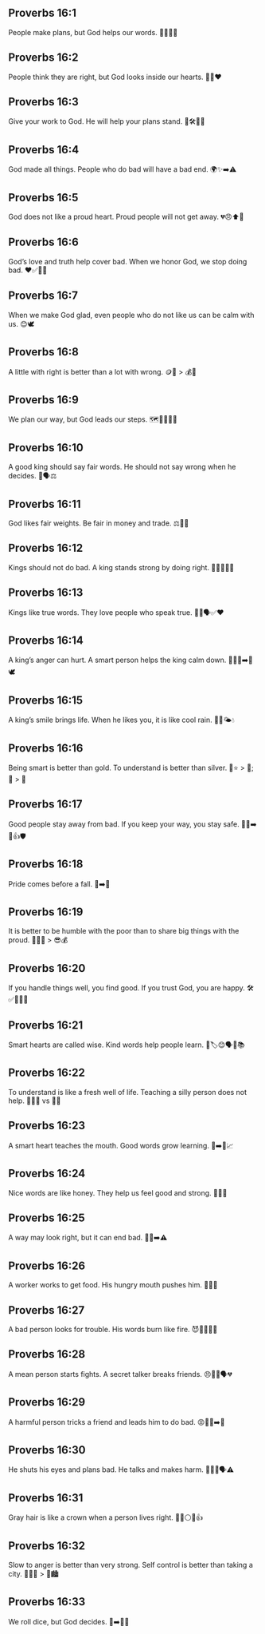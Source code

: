 ## Proverbs 16:1
People make plans, but God helps our words. 🧠📝👄🙏
## Proverbs 16:2
People think they are right, but God looks inside our hearts. 🙂👀❤️
## Proverbs 16:3
Give your work to God. He will help your plans stand. 👐🛠️🙏✅
## Proverbs 16:4
God made all things. People who do bad will have a bad end. 🌍✨➡️⚠️
## Proverbs 16:5
God does not like a proud heart. Proud people will not get away. 💔😠⬆️🚫
## Proverbs 16:6
God’s love and truth help cover bad. When we honor God, we stop doing bad. ❤️✅🧼🚫
## Proverbs 16:7
When we make God glad, even people who do not like us can be calm with us. 😊🕊️
## Proverbs 16:8
A little with right is better than a lot with wrong. 🪙🙂 > 💰🙁
## Proverbs 16:9
We plan our way, but God leads our steps. 🗺️🚶‍♂️👣🙏
## Proverbs 16:10
A good king should say fair words. He should not say wrong when he decides. 👑🗣️⚖️
## Proverbs 16:11
God likes fair weights. Be fair in money and trade. ⚖️👜✅
## Proverbs 16:12
Kings should not do bad. A king stands strong by doing right. 👑🚫❌✅💪
## Proverbs 16:13
Kings like true words. They love people who speak true. 👑😊🗣️✅❤️
## Proverbs 16:14
A king’s anger can hurt. A smart person helps the king calm down. 👑😡🔥➡️🙂🕊️
## Proverbs 16:15
A king’s smile brings life. When he likes you, it is like cool rain. 👑🙂🌤️💧
## Proverbs 16:16
Being smart is better than gold. To understand is better than silver. 🧠⭐ > 🥇; 🧩 > 🥈
## Proverbs 16:17
Good people stay away from bad. If you keep your way, you stay safe. 🚶‍♂️➡️🚫👍🛡️
## Proverbs 16:18
Pride comes before a fall. 😤➡️🤕
## Proverbs 16:19
It is better to be humble with the poor than to share big things with the proud. 🤲🙂👫 > 😎💰
## Proverbs 16:20
If you handle things well, you find good. If you trust God, you are happy. 🛠️✅🙂🙏😊
## Proverbs 16:21
Smart hearts are called wise. Kind words help people learn. 🧠🏷️😊🗣️🍬📚
## Proverbs 16:22
To understand is like a fresh well of life. Teaching a silly person does not help. 🧠💧🌱 vs 🙉🚫
## Proverbs 16:23
A smart heart teaches the mouth. Good words grow learning. 🧠➡️👄📈
## Proverbs 16:24
Nice words are like honey. They help us feel good and strong. 🍯💛💪
## Proverbs 16:25
A way may look right, but it can end bad. 👣🙂➡️⚠️
## Proverbs 16:26
A worker works to get food. His hungry mouth pushes him. 👷🍞😋
## Proverbs 16:27
A bad person looks for trouble. His words burn like fire. 😈🔎💥🔥👄
## Proverbs 16:28
A mean person starts fights. A secret talker breaks friends. 😠👊🤐🗣️💔
## Proverbs 16:29
A harmful person tricks a friend and leads him to do bad. 😡🎣👬➡️🚫
## Proverbs 16:30
He shuts his eyes and plans bad. He talks and makes harm. 🙈🧠❌🗣️⚠️
## Proverbs 16:31
Gray hair is like a crown when a person lives right. 👵👴⚪️👑👍
## Proverbs 16:32
Slow to anger is better than very strong. Self control is better than taking a city. 🐢😡🚫 > 💪🏙️
## Proverbs 16:33
We roll dice, but God decides. 🎲➡️🙏✅
